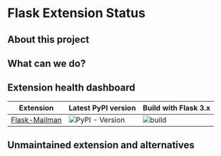 # Flask Extension Status

## About this project

## What can we do?

## Extension health dashboard

| Extension | Latest PyPI version | Build with Flask 3.x |
| --------- | -------------------- | ------------------- |
| [Flask-Mailman](https://github.com/waynerv/flask-mailman) | ![PyPI - Version](https://img.shields.io/pypi/v/flask-mailman) | ![build](https://github.com/greyli/flask-extension-status/actions/workflows/flask-mailman.yml/badge.svg) |

## Unmaintained extension and alternatives
